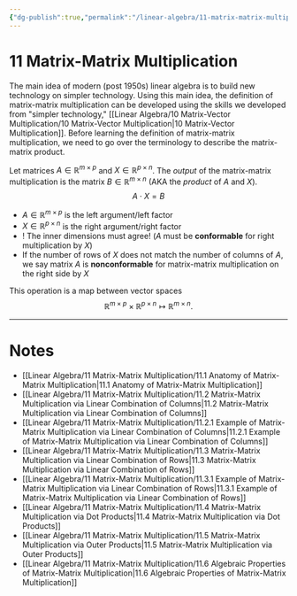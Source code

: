 ```yaml
---
{"dg-publish":true,"permalink":"/linear-algebra/11-matrix-matrix-multiplication/11-matrix-matrix-multiplication/","tags":["MOC"]}
---
```


# 11 Matrix-Matrix Multiplication
The main idea of modern (post 1950s) linear algebra is to build new technology on simpler technology. Using this main idea, the definition of matrix-matrix multiplication can be developed using the skills we developed from "simpler technology," [[Linear Algebra/10 Matrix-Vector Multiplication/10 Matrix-Vector Multiplication\|10 Matrix-Vector Multiplication]]. Before learning the definition of matrix-matrix multiplication, we need to go over the terminology to describe the matrix-matrix product. 

Let matrices $A \in \mathbb{R}^{m \times p}$ and $X \in \mathbb{R}^{p \times n}$. The *output* of the matrix-matrix multiplication is the matrix $B \in \mathbb{R}^{m \times n}$ (AKA the *product* of $A$ and $X$). 
$$
A \cdot X = B
$$
- $A \in \mathbb{R}^{m \times p}$ is the left argument/left factor
- $X \in \mathbb{R}^{p \times n}$ is the right argument/right factor
- ! The inner dimensions must agree! ($A$ must be **conformable** for right multiplication by $X$)
- If the number of rows of $X$ does not match the number of columns of $A$, we say matrix $A$ is **nonconformable** for matrix-matrix multiplication on the right side by $X$

This operation is a map between vector spaces
$$
\mathbb{R}^{m \times p} \times \mathbb{R}^{p \times n} \mapsto \mathbb{R}^{m \times n}.
$$


---
# Notes

- [[Linear Algebra/11 Matrix-Matrix Multiplication/11.1 Anatomy of Matrix-Matrix Multiplication\|11.1 Anatomy of Matrix-Matrix Multiplication]]
- [[Linear Algebra/11 Matrix-Matrix Multiplication/11.2 Matrix-Matrix Multiplication via Linear Combination of Columns\|11.2 Matrix-Matrix Multiplication via Linear Combination of Columns]]
- [[Linear Algebra/11 Matrix-Matrix Multiplication/11.2.1 Example of Matrix-Matrix Multiplication via Linear Combination of Columns\|11.2.1 Example of Matrix-Matrix Multiplication via Linear Combination of Columns]]
- [[Linear Algebra/11 Matrix-Matrix Multiplication/11.3 Matrix-Matrix Multiplication via Linear Combination of Rows\|11.3 Matrix-Matrix Multiplication via Linear Combination of Rows]]
- [[Linear Algebra/11 Matrix-Matrix Multiplication/11.3.1 Example of Matrix-Matrix Multiplication via Linear Combination of Rows\|11.3.1 Example of Matrix-Matrix Multiplication via Linear Combination of Rows]]
- [[Linear Algebra/11 Matrix-Matrix Multiplication/11.4 Matrix-Matrix Multiplication via Dot Products\|11.4 Matrix-Matrix Multiplication via Dot Products]]
- [[Linear Algebra/11 Matrix-Matrix Multiplication/11.5 Matrix-Matrix Multiplication via Outer Products\|11.5 Matrix-Matrix Multiplication via Outer Products]]
- [[Linear Algebra/11 Matrix-Matrix Multiplication/11.6 Algebraic Properties of Matrix-Matrix Multiplication\|11.6 Algebraic Properties of Matrix-Matrix Multiplication]]

